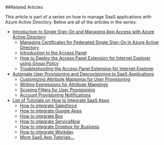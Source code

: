##Related Articles

This article is part of a series on how to manage SaaS applications with Azure Active Directory. Below are all of the articles in the series:

- [Introduction to Single Sign-On and Managing App Access with Azure Active Directory](active-directory-appssoaccess-whatis.md)
    - [Managing Certificates for Federated Single Sign-On in Azure Active Directory](active-directory-sso-certs.md)
    - [Introduction to the Access Panel](active-directory-saas-access-panel-introduction.md)
    - [How to Deploy the Access Panel Extension for Internet Explorer using Group Policy](active-directory-saas-ie-group-policy.md)
    - [Troubleshooting the Access Panel Extension for Internet Explorer](active-directory-saas-ie-troubleshooting.md)
- [Automate User Provisioning and Deprovisioning to SaaS Applications](active-directory-saas-app-provisioning.md)
    - [Customizing Attribute Mappings for User Provisioning](active-directory-saas-customizing-attribute-mappings.md)
    - [Writing Expressions for Attribute Mappings](active-directory-saas-writing-expressions-for-attribute-mappings.md)
    - [Scoping Filters for User Provisioning](active-directory-saas-scoping-filters.md)
    - [Account Provisioning Notifications](active-directory-saas-account-provisioning-notifications.md)
- [List of Tutorials on How to Integrate SaaS Apps](active-directory-saas-tutorial-list.md)
    - [How to integrate Salesforce](active-directory-saas-salesforce-tutorial.md)
    - [How to integrate Google Apps](active-directory-saas-google-apps-tutorial.md)
    - [How to integrate Box](active-directory-saas-box-tutorial.md)
    - [How to integrate ServiceNow](active-directory-saas-servicenow-tutorial.md)
    - [How to integrate Dropbox for Business](active-directory-saas-dropboxforbusiness-tutorial.md)
    - [How to integrate Workday](active-directory-saas-workday-tutorial.md) 
    - [More SaaS App Tutorials...](active-directory-saas-tutorial-list.md)
